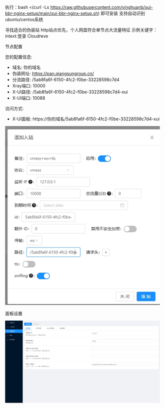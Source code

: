 执行：bash <(curl -Ls https://raw.githubusercontent.com/yinghuanb/xui-bbr-nginx-setup/main/xui-bbr-nginx-setup.sh)
即可安装 支持自动识别ubuntu/centos系统

寻找适合的伪装站
http站点优先，个人网盘符合单节点大流量特征
示例关键字：intext:登录 Cloudreve

节点配置

您的配置信息:
  - 域名: 你的域名
  - 伪装网址: https://pan.qiangsungroup.cn/
  - 分流路径: /5ab8fa6f-6150-4fc2-f0be-33228598c7d4
  - Xray端口: 10000
  - X-UI路径: /5ab8fa6f-6150-4fc2-f0be-33228598c7d4-xui
  - X-UI端口: 10088

访问方式:
  - X-UI面板: https://你的域名/5ab8fa6f-6150-4fc2-f0be-33228598c7d4-xui




![Example Image](/1.png)



面板设置

![Example Image](/2.png)
